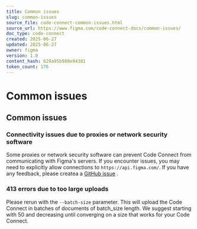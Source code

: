 ```yaml
---
title: Common issues
slug: common-issues
source_file: code-connect-common-issues.html
source_url: https://www.figma.com/code-connect-docs/common-issues/
doc_type: code-connect
created: 2025-06-27
updated: 2025-06-27
owner: figma
version: 1.0
content_hash: 629a95b980e94381
token_count: 176
---
```

# Common issues

## Common issues

### Connectivity issues due to proxies or network security software

Some proxies or network security software can prevent Code Connect from communicating with Figma's servers. If you encounter issues, you may need to explicitly allow connections to `https://api.figma.com/`. If you have any feedback, please createa a [GitHub issue](https://github.com/figma/code-connect/issues/new/choose)
.

### 413 errors due to too large uploads

Please rerun with the `--batch-size` parameter. This will upload the Code Connect in batches of documents of batch_size length. We suggest starting with 50 and decreasing until converging on a size that works for your Code Connect.